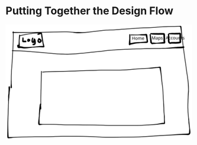 # Putting Together the Design Flow

<img src=".gitbook/assets/file.excalidraw (2).svg" alt="" class="gitbook-drawing">
